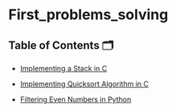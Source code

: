 # First_problems_solving
## Table of Contents 🗂️

 - [Implementing a Stack in C](https://github.com/MOUAYEDSB/First_problems_solving/tree/main/Implementing_a_Stack_in_C)
 
- [ Implementing Quicksort Algorithm in C](https://github.com/MOUAYEDSB/First_problems_solving/tree/main/Implementing_Quicksort_Algorithm_in_C)

- [ Filtering Even Numbers in Python](https://github.com/MOUAYEDSB/First_problems_solving/tree/main/Filtering_Even_Numbers_in_Python)